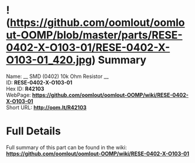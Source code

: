
!(https://github.com/oomlout/oomlout-OOMP/blob/master/parts/RESE-0402-X-O103-01/RESE-0402-X-O103-01_420.jpg)
Summary
=================
  
Name: __ SMD (0402) 10k Ohm Resistor __    
ID: __RESE-0402-X-O103-01__   
Hex ID: __R42103__   
WebPage: __https://github.com/oomlout/oomlout-OOMP/wiki/RESE-0402-X-O103-01__   
Short URL: __http://oom.lt/R42103__   

Full Details
==========================
Full summary of this part can be found in the wiki:   
__https://github.com/oomlout/oomlout-OOMP/wiki/RESE-0402-X-O103-01__    

